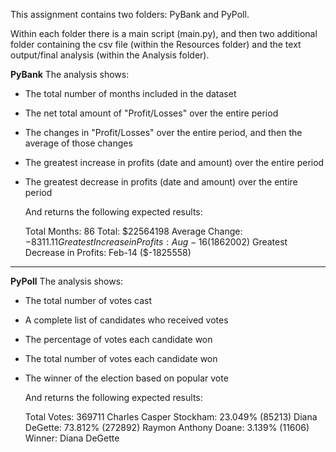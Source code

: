 This assignment contains two folders: PyBank and PyPoll.

Within each folder there is a main script (main.py), and then two additional folder containing the csv file (within the Resources folder) and the text output/final analysis (within the Analysis folder).

**PyBank**
The analysis shows:
- The total number of months included in the dataset
- The net total amount of "Profit/Losses" over the entire period
- The changes in "Profit/Losses" over the entire period, and then the average of those changes
- The greatest increase in profits (date and amount) over the entire period
- The greatest decrease in profits (date and amount) over the entire period

    And returns the following expected results:

    Total Months: 86
    Total: $22564198
    Average Change: $-8311.11
    Greatest Increase in Profits: Aug-16 ($1862002)
    Greatest Decrease in Profits: Feb-14 ($-1825558)

-----

**PyPoll**
The analysis shows:
- The total number of votes cast
- A complete list of candidates who received votes
- The percentage of votes each candidate won
- The total number of votes each candidate won
- The winner of the election based on popular vote

    And returns the following expected results:

    Total Votes: 369711
    Charles Casper Stockham: 23.049% (85213)
    Diana DeGette: 73.812% (272892)
    Raymon Anthony Doane: 3.139% (11606)
    Winner: Diana DeGette